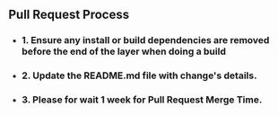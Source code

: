 
## Pull Request Process

* ### 1. Ensure any install or build dependencies are removed before the end of the layer when doing a build
* ### 2. Update the README.md file with change's details.
* ### 3. Please for wait 1 week for Pull Request Merge Time.
